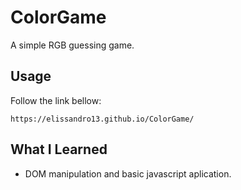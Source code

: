 # ColorGame
A simple RGB guessing game.

## Usage
Follow the link bellow:

```
https://elissandro13.github.io/ColorGame/
```

## What I Learned
* DOM manipulation and basic javascript aplication.

